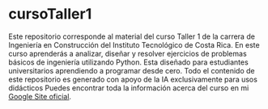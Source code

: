 # cursoTaller1
Este repositorio corresponde al material del curso Taller 1 de la carrera de Ingeniería en Construcción 
del Instituto Tecnológico de Costa Rica. 
En este curso aprenderás a analizar, diseñar y resolver ejercicios de problemas básicos de ingeniería utilizando Python.
Esta diseñado para estudiantes universitarios aprendiendo a programar desde cero. 
Todo el contenido de este repositorio es generado con apoyo de la IA exclusivamente para usos didácticos 
Puedes encontrar toda la información acerca del curso en mi [Google Site oficial](https://sites.google.com/view/eico4108-taller1/inicio).
